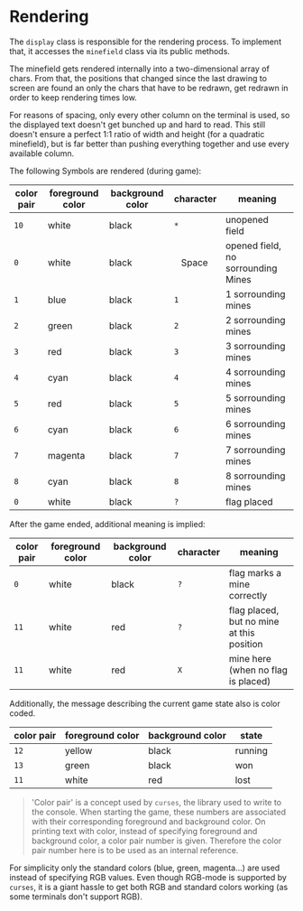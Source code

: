 # Rendering
The `display` class is responsible for the rendering process. To implement that, it accesses the `minefield` class via its public methods.

The minefield gets rendered internally into a two-dimensional array of chars. From that, the positions that changed since the last drawing to screen are found an only the chars that have to be redrawn, get redrawn in order to keep rendering times low.

For reasons of spacing, only every other column on the terminal is used, so the displayed text doesn't get bunched up and hard to read. This still doesn't ensure a perfect 1:1 ratio of width and height (for a quadratic minefield), but is far better than pushing everything together and use every available column.

The following Symbols are rendered (during game):

| color pair  | foreground color    | background color  | character | meaning                                   |
| ----------- | ------------------- | ----------------- | --------- | ----------------------------------------- |
| `10`        | white               | black             | `*`       | unopened field                            |
| `0`         | white               | black             | ` ` Space | opened field, no sorrounding Mines        |
| `1`         | blue                | black             | `1`       | 1 sorrounding mines                       |
| `2`         | green               | black             | `2`       | 2 sorrounding mines                       |
| `3`         | red                 | black             | `3`       | 3 sorrounding mines                       |
| `4`         | cyan                | black             | `4`       | 4 sorrounding mines                       |
| `5`         | red                 | black             | `5`       | 5 sorrounding mines                       |
| `6`         | cyan                | black             | `6`       | 6 sorrounding mines                       |
| `7`         | magenta             | black             | `7`       | 7 sorrounding mines                       |
| `8`         | cyan                | black             | `8`       | 8 sorrounding mines                       |
| `0`         | white               | black             | `?`       | flag placed                               |

After the game ended, additional meaning is implied:

| color pair  | foreground color    | background color  | character | meaning                                   |
| ----------- | ------------------- | ----------------- | --------- | ----------------------------------------- |
| `0`         | white               | black             | `?`       | flag marks a mine correctly               |
| `11`        | white               | red               | `?`       | flag placed, but no mine at this position |
| `11`        | white               | red               | `X`       | mine here (when no flag is placed)        |

Additionally, the message describing the current game state also is color coded.

| color pair  | foreground color  | background color  | state   |
| ----------- | ----------------- | ----------------- | ------- |
| `12`        | yellow            | black             | running |
| `13`        | green             | black             | won     |
| `11`        | white             | red               | lost    |

> 'Color pair' is a concept used by `curses`, the library used to write to the console.
> When starting the game, these numbers are associated with their corresponding foreground and background color.
> On printing text with color, instead of specifying foreground and background color, a color pair number is given.
> Therefore the color pair number here is to be used as an internal reference.

For simplicity only the standard colors (blue, green, magenta...) are used instead of specifying RGB values. Even though RGB-mode is supported by `curses`, it is a giant hassle to get both RGB and standard colors working (as some terminals don't support RGB).
